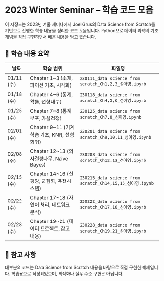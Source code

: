 # 2023 Winter Seminar – 학습 코드 모음

이 저장소는 2023년 겨울 세미나에서 Joel Grus의 Data Science from Scratch를 기반으로 진행한 학습 내용을 정리한 코드 모음입니다.
Python으로 데이터 과학의 기초 개념을 직접 구현하면서 배운 내용을 담고 있습니다.

## 📅 학습 내용 요약

| 날짜       | 학습 범위                              | 파일명                                                   |
|------------|----------------------------------------|-----------------------------------------------------------|
| 01/11 (수) | Chapter 1~3 (소개, 파이썬 기초, 시각화)          | `230111_data science from scratch_Ch1,2,3_성아영.ipynb`     |
| 01/18 (수) | Chapter 4~6 (통계, 확률, 선형대수)              | `230118_data science from scratch_Ch4,5,6_성아영.ipynb`     |
| 01/25 (수) | Chapter 7~8 (통계분포, 가설검정)               | `230125_data science from scratch_Ch7,8_성아영.ipynb`       |
| 02/01 (수) | Chapter 9~11 (기계학습 기초, KNN, 선형회귀)     | `230201_data science from scratch_Ch9,10,11_성아영.ipynb`   |
| 02/08 (수) | Chapter 12~13 (의사결정나무, Naive Bayes)      | `230208_data science from scratch_Ch12,13_성아영.ipynb`     |
| 02/15 (수) | Chapter 14~16 (신경망, 군집화, 추천시스템)     | `230215_data science from scratch_Ch14,15,16_성아영.ipynb`  |
| 02/22 (수) | Chapter 17~18 (자연어 처리, 네트워크 분석)     | `230222_data science from scratch_Ch17,18_성아영.ipynb`     |
| 02/28 (수) | Chapter 19~21 (데이터 프로젝트, 참고 내용)     | `230228_data science from scratch_Ch19,21_성아영.ipynb`     |

## 📌 참고 사항
대부분의 코드는 Data Science from Scratch 내용을 바탕으로 직접 구현한 예제입니다.
학습용으로 작성되었으며, 최적화나 실무 수준 구현은 아닙니다.
